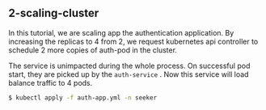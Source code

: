 ## 2-scaling-cluster

In this tutorial, we are scaling app the authentication application. By increasing the replicas to 4 from 2, we request kubernetes api controller to schedule 2 more copies of auth-pod in the cluster.

The service is unimpacted during the whole process. On successful pod start, they are picked up by the `auth-service` . Now this service will load balance traffic to 4 pods.


```bash
$ kubectl apply -f auth-app.yml -n seeker
```